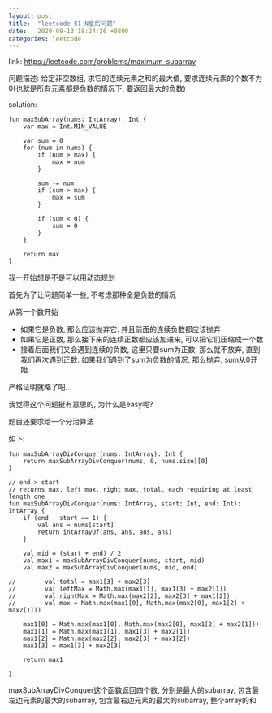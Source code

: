 ```yaml
---
layout: post
title:  "leetcode 51 N皇后问题"
date:   2020-09-13 18:24:26 +0800
categories: leetcode
---
```


link: https://leetcode.com/problems/maximum-subarray

问题描述: 给定非空数组, 求它的连续元素之和的最大值, 要求连续元素的个数不为0(也就是所有元素都是负数的情况下, 要返回最大的负数)

solution: 

    fun maxSubArray(nums: IntArray): Int {
        var max = Int.MIN_VALUE

        var sum = 0
        for (num in nums) {
            if (num > max) {
                max = num
            }

            sum += num
            if (sum > max) {
                max = sum
            }

            if (sum < 0) {
                sum = 0
            }
        }

        return max
    }



我一开始想是不是可以用动态规划

首先为了让问题简单一些, 不考虑那种全是负数的情况

从第一个数开始
  * 如果它是负数, 那么应该抛弃它. 并且前面的连续负数都应该抛弃
  * 如果它是正数, 那么接下来的连续正数都应该加进来, 可以把它们压缩成一个数
  * 接着后面我们又会遇到连续的负数, 这里只要sum为正数, 那么就不放弃, 直到我们再次遇到正数. 如果我们遇到了sum为负数的情况, 那么抛弃, sum从0开始

严格证明就略了吧...

我觉得这个问题挺有意思的, 为什么是easy呢?

题目还要求给一个分治算法

如下:

    fun maxSubArrayDivConquer(nums: IntArray): Int {
        return maxSubArrayDivConquer(nums, 0, nums.size)[0]
    }

    // end > start
    // returns max, left max, right max, total, each requiring at least length one
    fun maxSubArrayDivConquer(nums: IntArray, start: Int, end: Int): IntArray {
        if (end - start == 1) {
            val ans = nums[start]
            return intArrayOf(ans, ans, ans, ans)
        }

        val mid = (start + end) / 2
        val max1 = maxSubArrayDivConquer(nums, start, mid)
        val max2 = maxSubArrayDivConquer(nums, mid, end)

    //        val total = max1[3] + max2[3]
    //        val leftMax = Math.max(max1[1], max1[3] + max2[1])
    //        val rightMax = Math.max(max2[2], max2[3] + max1[2])
    //        val max = Math.max(max1[0], Math.max(max2[0], max1[2] + max2[1]))

        max1[0] = Math.max(max1[0], Math.max(max2[0], max1[2] + max2[1]))
        max1[1] = Math.max(max1[1], max1[3] + max2[1])
        max1[2] = Math.max(max2[2], max2[3] + max1[2])
        max1[3] = max1[3] + max2[3]

        return max1

    }

maxSubArrayDivConquer这个函数返回四个数, 分别是最大的subarray, 包含最左边元素的最大的subarray, 包含最右边元素的最大的subarray, 整个array的和